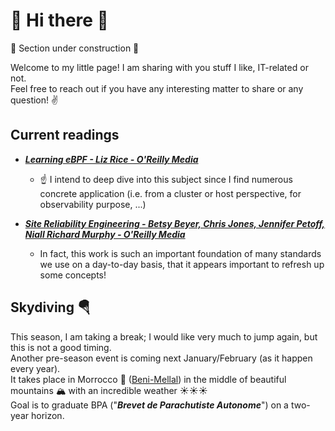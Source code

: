 # 👋 Hi there 👋

🚧 Section under construction 🚧

Welcome to my little page! I am sharing with you stuff I like, IT-related or not.
<br />
Feel free to reach out if you have any interesting matter to share or any question! ✌️
<br />

## Current readings
* ***[Learning eBPF - Liz Rice - O'Reilly Media](https://www.oreilly.com/library/view/learning-ebpf/9781098135119/)***
  * ☝️ I intend to deep dive into this subject since I find numerous concrete application (i.e. from a cluster or host perspective, for observability purpose, ...)
    
* ***[Site Reliability Engineering - Betsy Beyer, Chris Jones, Jennifer Petoff, Niall Richard Murphy - O'Reilly Media](https://www.oreilly.com/library/view/site-reliability-engineering/9781491929117/)***
  * In fact, this work is such an important foundation of many standards we use on a day-to-day basis, that it appears important to refresh up some concepts!

## Skydiving 🪂
This season, I am taking a break; I would like very much to jump again, but this is not a good timing.
<br />
Another pre-season event is coming next January/February (as it happen every year).
<br />
It takes place in Morrocco 🌴 ([Beni-Mellal](https://maps.app.goo.gl/gErn2umfGE45wgTi7)) in the middle of beautiful mountains 🏔️ with an incredible weather ☀️☀️☀️
<br />
Goal is to graduate BPA ("***Brevet de Parachutiste Autonome***") on a two-year horizon.
